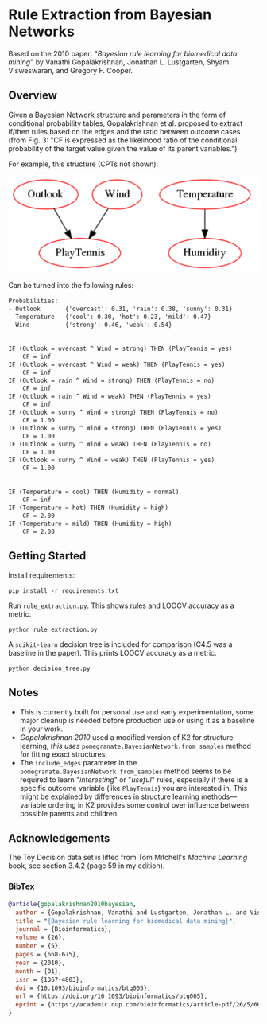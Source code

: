 # Rule Extraction from Bayesian Networks

Based on the 2010 paper: "*Bayesian rule learning for biomedical data mining*"
by Vanathi Gopalakrishnan, Jonathan L. Lustgarten, Shyam Visweswaran, and
Gregory F. Cooper.

## Overview

Given a Bayesian Network structure and parameters in the form of conditional
probability tables, Gopalakrishnan et al. proposed to extract if/then rules
based on the edges and the ratio between outcome cases
(from Fig. 3: "CF is expressed as the
likelihood ratio of the conditional probability of the target value given
the value of its parent variables.")

For example, this structure (CPTs not shown):

![Structure of a Bayesian Network learned on the toy play tennis data set. This shows that whether a person plays tennis is dependent on the weather outlook and the wind; and suggests that temperature affects humidity, but both are independent of whether someone plays tennis.](docs/play_tennis_bn_1.png)

Can be turned into the following rules:

```text
Probabilities:
- Outlook       {'overcast': 0.31, 'rain': 0.38, 'sunny': 0.31}
- Temperature   {'cool': 0.30, 'hot': 0.23, 'mild': 0.47}
- Wind          {'strong': 0.46, 'weak': 0.54}


IF (Outlook = overcast ^ Wind = strong) THEN (PlayTennis = yes)
	CF = inf
IF (Outlook = overcast ^ Wind = weak) THEN (PlayTennis = yes)
	CF = inf
IF (Outlook = rain ^ Wind = strong) THEN (PlayTennis = no)
	CF = inf
IF (Outlook = rain ^ Wind = weak) THEN (PlayTennis = yes)
	CF = inf
IF (Outlook = sunny ^ Wind = strong) THEN (PlayTennis = no)
	CF = 1.00
IF (Outlook = sunny ^ Wind = strong) THEN (PlayTennis = yes)
	CF = 1.00
IF (Outlook = sunny ^ Wind = weak) THEN (PlayTennis = no)
	CF = 1.00
IF (Outlook = sunny ^ Wind = weak) THEN (PlayTennis = yes)
	CF = 1.00


IF (Temperature = cool) THEN (Humidity = normal)
	CF = inf
IF (Temperature = hot) THEN (Humidity = high)
	CF = 2.00
IF (Temperature = mild) THEN (Humidity = high)
	CF = 2.00
```

## Getting Started

Install requirements:

```console
pip install -r requirements.txt
```

Run `rule_extraction.py`. This shows rules and LOOCV accuracy as a metric.

```console
python rule_extraction.py
```

A `scikit-learn` decision tree is included for comparison
(C4.5 was a baseline in the paper). This prints LOOCV accuracy as a metric.

```console
python decision_tree.py
```

## Notes

- This is currently built for personal use and early experimentation, some major
  cleanup is needed before production use or using it as a baseline in your work.
- *Gopalakrishnan 2010* used a modified version of K2 for structure learning,
  *this uses* `pomegranate.BayesianNetwork.from_samples` method for fitting
  exact structures.
- The `include_edges` parameter in the `pomegranate.BayesianNetwork.from_samples`
  method seems to be required to learn "*interesting*" or "*useful*" rules,
  especially if there is a specific outcome variable (like `PlayTennis`)
  you are interested in. This might be explained by differences in structure
  learning methods&mdash;variable ordering in K2 provides some control
  over influence between possible parents and children.

## Acknowledgements

The Toy Decision data set is lifted from Tom Mitchell's *Machine Learning* book,
see section 3.4.2 (page 59 in my edition).

### BibTex

```bibtex
@article{gopalakrishnan2010bayesian,
  author = {Gopalakrishnan, Vanathi and Lustgarten, Jonathan L. and Visweswaran, Shyam and Cooper, Gregory F.},
  title = "{Bayesian rule learning for biomedical data mining}",
  journal = {Bioinformatics},
  volume = {26},
  number = {5},
  pages = {668-675},
  year = {2010},
  month = {01},
  issn = {1367-4803},
  doi = {10.1093/bioinformatics/btq005},
  url = {https://doi.org/10.1093/bioinformatics/btq005},
  eprint = {https://academic.oup.com/bioinformatics/article-pdf/26/5/668/16897540/btq005.pdf},
}
```

